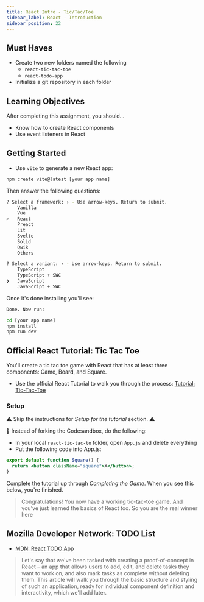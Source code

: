 ```yaml
---
title: React Intro - Tic/Tac/Toe
sidebar_label: React - Introduction
sidebar_position: 22
---
```


<!-- markdownlint-disable no-inline-html -->

## Must Haves

- Create two new folders named the following
  - `react-tic-tac-toe`
  - `react-todo-app`
- Initialize a git repository in each folder

## Learning Objectives

After completing this assignment, you should…

- Know how to create React components
- Use event listeners in React

## Getting Started

- Use `vite` to generate a new React app:

```sh
npm create vite@latest [your app name]
```

Then answer the following questions:

```sh
? Select a framework: › - Use arrow-keys. Return to submit.
    Vanilla
    Vue
>   React
    Preact
    Lit
    Svelte
    Solid
    Qwik
    Others

? Select a variant: › - Use arrow-keys. Return to submit.
    TypeScript
    TypeScript + SWC
❯   JavaScript
    JavaScript + SWC
```

Once it's done installing you'll see:

```sh
Done. Now run:

cd [your app name]
npm install
npm run dev
```

## Official React Tutorial: Tic Tac Toe

You'll create a tic tac toe game with React that has at least three components: Game, Board, and Square.

- Use the official React Tutorial to walk you through the process: [Tutorial: Tic-Tac-Toe](https://react.dev/learn/tutorial-tic-tac-toe)

### Setup

:warning: Skip the instructions for _Setup for the tutorial_ section. :warning:

:memo: Instead of forking the Codesandbox, do the following:

- In your local `react-tic-tac-to` folder, open `App.js` and delete everything
- Put the following code into App.js:

```jsx
export default function Square() {
  return <button className="square">X</button>;
}
```

Complete the tutorial up through _Completing the Game_. When you see this below, you're finished.

> Congratulations! You now have a working tic-tac-toe game. And you’ve just learned the basics of React too. So you are the real winner here

## Mozilla Developer Network:  TODO List

- [MDN: React TODO App](https://developer.mozilla.org/en-US/docs/Learn/Tools_and_testing/Client-side_JavaScript_frameworks/React_todo_list_beginning)

> Let's say that we've been tasked with creating a proof-of-concept in React – an app that allows users to add, edit, and delete tasks they want to work on, and also mark tasks as complete without deleting them. This article will walk you through the basic structure and styling of such an application, ready for individual component definition and interactivity, which we'll add later.
